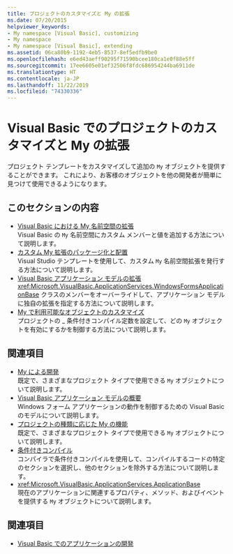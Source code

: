 ```yaml
---
title: プロジェクトのカスタマイズと My の拡張
ms.date: 07/20/2015
helpviewer_keywords:
- My namespace [Visual Basic], customizing
- My namespace
- My namespace [Visual Basic], extending
ms.assetid: 06ca80b9-1192-4eb5-8537-8ef5edfb9be0
ms.openlocfilehash: e6ed43aeff90295f71590bcee180ca1e0f88e5ff
ms.sourcegitcommit: 17ee6605e01ef32506f8fdc686954244ba6911de
ms.translationtype: HT
ms.contentlocale: ja-JP
ms.lasthandoff: 11/22/2019
ms.locfileid: "74330336"
---
```

# <a name="customizing-projects-and-extending-my-with-visual-basic"></a>Visual Basic でのプロジェクトのカスタマイズと My の拡張

プロジェクト テンプレートをカスタマイズして追加の `My` オブジェクトを提供することができます。 これにより、お客様のオブジェクトを他の開発者が簡単に見つけて使用できるようになります。

## <a name="in-this-section"></a>このセクションの内容

- [Visual Basic における My 名前空間の拡張](extending-the-my-namespace.md)  
 Visual Basic の `My` 名前空間にカスタム メンバーと値を追加する方法について説明します。
- [カスタム My 拡張のパッケージ化と配置](packaging-and-deploying-custom-my-extensions.md)  
 Visual Studio テンプレートを使用して、カスタム `My` 名前空間拡張を発行する方法について説明します。
- [Visual Basic アプリケーション モデルの拡張](extending-the-visual-basic-application-model.md)  
 <xref:Microsoft.VisualBasic.ApplicationServices.WindowsFormsApplicationBase> クラスのメンバーをオーバーライドして、アプリケーション モデルに独自の拡張を指定する方法について説明します。
- [My で利用可能なオブジェクトのカスタマイズ](customizing-which-objects-are-available-in-my.md)  
 プロジェクトの \_ 条件付きコンパイル定数を設定して、どの `My` オブジェクトを有効にするかを制御する方法について説明します。

## <a name="related-sections"></a>関連項目

- [My による開発](../development-with-my/index.md)  
 既定で、さまざまなプロジェクト タイプで使用できる `My` オブジェクトについて説明します。
- [Visual Basic アプリケーション モデルの概要](../development-with-my/overview-of-the-visual-basic-application-model.md)  
 Windows フォーム アプリケーションの動作を制御するための Visual Basic のモデルについて説明します。
- [プロジェクトの種類に応じた My の機能](../development-with-my/how-my-depends-on-project-type.md)  
 既定で、さまざまなプロジェクト タイプで使用できる `My` オブジェクトについて説明します。
- [条件付きコンパイル](../../programming-guide/program-structure/conditional-compilation.md)  
 コンパイラで条件付きコンパイルを使用して、コンパイルするコードの特定のセクションを選択し、他のセクションを除外する方法について説明します。
- <xref:Microsoft.VisualBasic.ApplicationServices.ApplicationBase>  
 現在のアプリケーションに関連するプロパティ、メソッド、およびイベントを提供する `My` オブジェクトについて説明します。

## <a name="see-also"></a>関連項目

- [Visual Basic でのアプリケーションの開発](../index.md)
